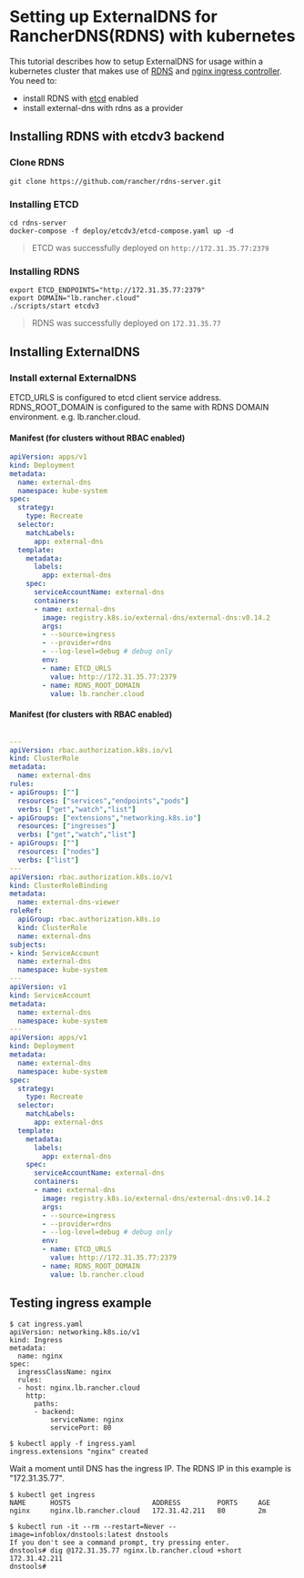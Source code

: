 # Setting up ExternalDNS for RancherDNS(RDNS) with kubernetes
This tutorial describes how to setup ExternalDNS for usage within a kubernetes cluster that makes use of [RDNS](https://github.com/rancher/rdns-server) and [nginx ingress controller](https://github.com/kubernetes/ingress-nginx).  
You need to:
* install RDNS with [etcd](https://github.com/etcd-io/etcd) enabled
* install external-dns with rdns as a provider

## Installing RDNS with etcdv3 backend

### Clone RDNS
```
git clone https://github.com/rancher/rdns-server.git
```

### Installing ETCD
```
cd rdns-server
docker-compose -f deploy/etcdv3/etcd-compose.yaml up -d
```

> ETCD was successfully deployed on `http://172.31.35.77:2379`

### Installing RDNS
```
export ETCD_ENDPOINTS="http://172.31.35.77:2379"
export DOMAIN="lb.rancher.cloud"
./scripts/start etcdv3
```

> RDNS was successfully deployed on `172.31.35.77`

## Installing ExternalDNS
### Install external ExternalDNS
ETCD_URLS is configured to etcd client service address.
RDNS_ROOT_DOMAIN is configured to the same with RDNS DOMAIN environment. e.g. lb.rancher.cloud.

#### Manifest (for clusters without RBAC enabled)
```yaml
apiVersion: apps/v1
kind: Deployment
metadata:
  name: external-dns
  namespace: kube-system
spec:
  strategy:
    type: Recreate
  selector:
    matchLabels:
      app: external-dns
  template:
    metadata:
      labels:
        app: external-dns
    spec:
      serviceAccountName: external-dns
      containers:
      - name: external-dns
        image: registry.k8s.io/external-dns/external-dns:v0.14.2
        args:
        - --source=ingress
        - --provider=rdns
        - --log-level=debug # debug only
        env:
        - name: ETCD_URLS
          value: http://172.31.35.77:2379
        - name: RDNS_ROOT_DOMAIN
          value: lb.rancher.cloud
```

#### Manifest (for clusters with RBAC enabled)
```yaml

---
apiVersion: rbac.authorization.k8s.io/v1
kind: ClusterRole
metadata:
  name: external-dns
rules:
- apiGroups: [""]
  resources: ["services","endpoints","pods"]
  verbs: ["get","watch","list"]
- apiGroups: ["extensions","networking.k8s.io"]
  resources: ["ingresses"]
  verbs: ["get","watch","list"]
- apiGroups: [""]
  resources: ["nodes"]
  verbs: ["list"]
---
apiVersion: rbac.authorization.k8s.io/v1
kind: ClusterRoleBinding
metadata:
  name: external-dns-viewer
roleRef:
  apiGroup: rbac.authorization.k8s.io
  kind: ClusterRole
  name: external-dns
subjects:
- kind: ServiceAccount
  name: external-dns
  namespace: kube-system
---
apiVersion: v1
kind: ServiceAccount
metadata:
  name: external-dns
  namespace: kube-system
---
apiVersion: apps/v1
kind: Deployment
metadata:
  name: external-dns
  namespace: kube-system
spec:
  strategy:
    type: Recreate
  selector:
    matchLabels:
      app: external-dns
  template:
    metadata:
      labels:
        app: external-dns
    spec:
      serviceAccountName: external-dns
      containers:
      - name: external-dns
        image: registry.k8s.io/external-dns/external-dns:v0.14.2
        args:
        - --source=ingress
        - --provider=rdns
        - --log-level=debug # debug only
        env:
        - name: ETCD_URLS
          value: http://172.31.35.77:2379
        - name: RDNS_ROOT_DOMAIN
          value: lb.rancher.cloud
```

## Testing ingress example
```
$ cat ingress.yaml
apiVersion: networking.k8s.io/v1
kind: Ingress
metadata:
  name: nginx
spec:
  ingressClassName: nginx
  rules:
  - host: nginx.lb.rancher.cloud
    http:
      paths:
      - backend:
          serviceName: nginx
          servicePort: 80

$ kubectl apply -f ingress.yaml
ingress.extensions "nginx" created
```

Wait a moment until DNS has the ingress IP. The RDNS IP in this example is "172.31.35.77".
```
$ kubectl get ingress
NAME      HOSTS                    ADDRESS         PORTS     AGE
nginx     nginx.lb.rancher.cloud   172.31.42.211   80        2m

$ kubectl run -it --rm --restart=Never --image=infoblox/dnstools:latest dnstools
If you don't see a command prompt, try pressing enter.
dnstools# dig @172.31.35.77 nginx.lb.rancher.cloud +short
172.31.42.211
dnstools#  
```
